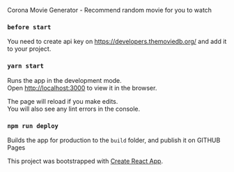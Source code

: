 Corona Movie Generator - Recommend random movie for you to watch

### `before start`
You need to create api key on https://developers.themoviedb.org/ and add it to your project.

### `yarn start`

Runs the app in the development mode.<br />
Open [http://localhost:3000](http://localhost:3000) to view it in the browser.

The page will reload if you make edits.<br />
You will also see any lint errors in the console.

### `npm run deploy`

Builds the app for production to the `build` folder, and publish it on GITHUB Pages

This project was bootstrapped with [Create React App](https://github.com/facebook/create-react-app).
